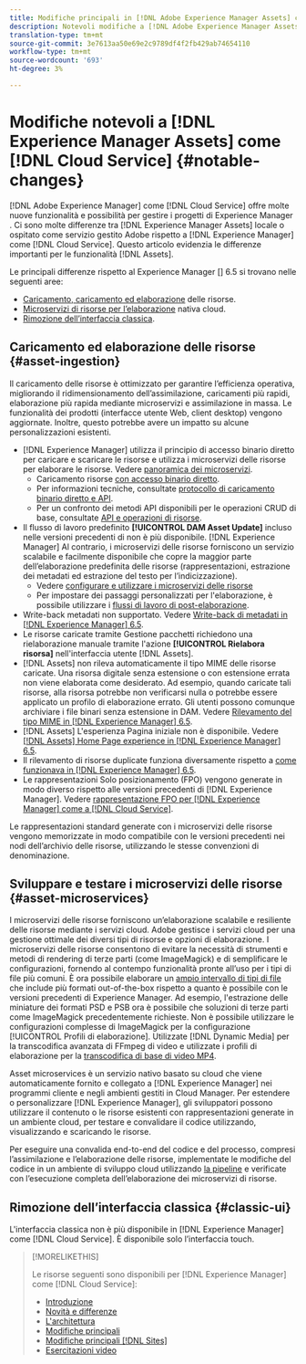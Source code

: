 ```yaml
---
title: Modifiche principali in [!DNL Adobe Experience Manager Assets] come a [!DNL Cloud Service]
description: Notevoli modifiche a [!DNL Adobe Experience Manager Assets] in [!DNL Experience Manager] as a [!DNL Cloud Service] rispetto a [!DNL Adobe Experience Manager 6.5.
translation-type: tm+mt
source-git-commit: 3e7613aa50e69e2c9789df4f2fb429ab74654110
workflow-type: tm+mt
source-wordcount: '693'
ht-degree: 3%

---
```



# Modifiche notevoli a [!DNL Experience Manager Assets] come [!DNL Cloud Service] {#notable-changes}

[!DNL Adobe Experience Manager] come  [!DNL Cloud Service] offre molte nuove funzionalità e possibilità per gestire i progetti di Experience Manager . Ci sono molte differenze tra [!DNL Experience Manager Assets] locale o ospitato come servizio gestito  Adobe rispetto a [!DNL Experience Manager] come [!DNL Cloud Service]. Questo articolo evidenzia le differenze importanti per le funzionalità [!DNL Assets].

Le principali differenze rispetto al Experience Manager [] 6.5 si trovano nelle seguenti aree:

* [Caricamento, caricamento ed elaborazione](#asset-ingestion) delle risorse.
* [Microservizi di risorse per l’elaborazione](#asset-microservices) nativa cloud.
* [Rimozione dell’interfaccia classica](#classic-ui).

## Caricamento ed elaborazione delle risorse {#asset-ingestion}

Il caricamento delle risorse è ottimizzato per garantire l’efficienza operativa, migliorando il ridimensionamento dell’assimilazione, caricamenti più rapidi, elaborazione più rapida mediante microservizi e assimilazione in massa. Le funzionalità dei prodotti (interfacce utente Web, client desktop) vengono aggiornate. Inoltre, questo potrebbe avere un impatto su alcune personalizzazioni esistenti.

* [!DNL Experience Manager] utilizza il principio di accesso binario diretto per caricare e scaricare le risorse e utilizza i microservizi delle risorse per elaborare le risorse. Vedere [panoramica dei microservizi](/help/assets/asset-microservices-overview.md).
   * Caricamento risorse [con accesso binario diretto](/help/assets/asset-microservices-overview.md#asset-upload-with-direct-binary-access).
   * Per informazioni tecniche, consultate [protocollo di caricamento binario diretto e API](/help/assets/developer-reference-material-apis.md#upload-binary).
   * Per un confronto dei metodi API disponibili per le operazioni CRUD di base, consultate [API e operazioni di risorse](/help/assets/developer-reference-material-apis.md#use-cases-and-apis).
* Il flusso di lavoro predefinito **[!UICONTROL DAM Asset Update]** incluso nelle versioni precedenti di non è più disponibile. [!DNL Experience Manager] Al contrario, i microservizi delle risorse forniscono un servizio scalabile e facilmente disponibile che copre la maggior parte dell’elaborazione predefinita delle risorse (rappresentazioni, estrazione dei metadati ed estrazione del testo per l’indicizzazione).
   * Vedere [configurare e utilizzare i microservizi delle risorse](/help/assets/asset-microservices-configure-and-use.md)
   * Per impostare dei passaggi personalizzati per l&#39;elaborazione, è possibile utilizzare i [flussi di lavoro di post-elaborazione](/help/assets/asset-microservices-configure-and-use.md#post-processing-workflows).
* Write-back metadati non supportato. Vedere [Write-back di metadati in [!DNL Experience Manager] 6.5](https://experienceleague.adobe.com/docs/experience-manager-65/assets/administer/xmp-writeback.html).
* Le risorse caricate tramite Gestione pacchetti richiedono una rielaborazione manuale tramite l&#39;azione **[!UICONTROL Rielabora risorsa]** nell&#39;interfaccia utente [!DNL Assets].
* [!DNL Assets] non rileva automaticamente il tipo MIME delle risorse caricate. Una risorsa digitale senza estensione o con estensione errata non viene elaborata come desiderato. Ad esempio, quando caricate tali risorse, alla risorsa potrebbe non verificarsi nulla o potrebbe essere applicato un profilo di elaborazione errato. Gli utenti possono comunque archiviare i file binari senza estensione in DAM. Vedere [Rilevamento del tipo MIME in [!DNL Experience Manager] 6.5](https://experienceleague.adobe.com/docs/experience-manager-65/assets/administer/detect-asset-mime-type-with-tika.html).
* [!DNL Assets] L&#39;esperienza Pagina iniziale non è disponibile. Vedere [[!DNL Assets] Home Page experience in [!DNL Experience Manager] 6.5](https://experienceleague.adobe.com/docs/experience-manager-65/assets/using/assets-home-page.html).
* Il rilevamento di risorse duplicate funziona diversamente rispetto a [come funzionava in [!DNL Experience Manager] 6.5](https://experienceleague.adobe.com/docs/experience-manager-65/assets/managing/duplicate-detection.html).
* Le rappresentazioni Solo posizionamento (FPO) vengono generate in modo diverso rispetto alle versioni precedenti di [!DNL Experience Manager]. Vedere [rappresentazione FPO per [!DNL Experience Manager] come a [!DNL Cloud Service]](https://helpx.adobe.com/enterprise/admin-guide.html/enterprise/using/configure-aem-assets-for-asset-link.ug.html).

Le rappresentazioni standard generate con i microservizi delle risorse vengono memorizzate in modo compatibile con le versioni precedenti nei nodi dell’archivio delle risorse, utilizzando le stesse convenzioni di denominazione.

## Sviluppare e testare i microservizi delle risorse {#asset-microservices}

I microservizi delle risorse forniscono un’elaborazione scalabile e resiliente delle risorse mediante i servizi cloud.  Adobe gestisce i servizi cloud per una gestione ottimale dei diversi tipi di risorse e opzioni di elaborazione. I microservizi delle risorse consentono di evitare la necessità di strumenti e metodi di rendering di terze parti (come ImageMagick) e di semplificare le configurazioni, fornendo al contempo funzionalità pronte all’uso per i tipi di file più comuni. È ora possibile elaborare un [ampio intervallo di tipi di file](/help/assets/file-format-support.md) che include più formati out-of-the-box rispetto a quanto è possibile con le versioni precedenti di  Experience Manager. Ad esempio, l&#39;estrazione delle miniature dei formati PSD e PSB ora è possibile che soluzioni di terze parti come ImageMagick precedentemente richieste. Non è possibile utilizzare le configurazioni complesse di ImageMagick per la configurazione [!UICONTROL Profili di elaborazione]. Utilizzate [!DNL Dynamic Media] per la transcodifica avanzata di FFmpeg di video e utilizzate i profili di elaborazione per la [transcodifica di base di video MP4](/help/assets/manage-video-assets.md#transcode-video).

Asset microservices è un servizio nativo basato su cloud che viene automaticamente fornito e collegato a [!DNL Experience Manager] nei programmi cliente e negli ambienti gestiti in Cloud Manager. Per estendere o personalizzare [!DNL Experience Manager], gli sviluppatori possono utilizzare il contenuto o le risorse esistenti con rappresentazioni generate in un ambiente cloud, per testare e convalidare il codice utilizzando, visualizzando e scaricando le risorse.

Per eseguire una convalida end-to-end del codice e del processo, compresi l’assimilazione e l’elaborazione delle risorse, implementate le modifiche del codice in un ambiente di sviluppo cloud utilizzando [la pipeline](/help/implementing/cloud-manager/configure-pipeline.md) e verificate con l’esecuzione completa dell’elaborazione dei microservizi di risorse.

## Rimozione dell’interfaccia classica {#classic-ui}

L&#39;interfaccia classica non è più disponibile in [!DNL Experience Manager] come [!DNL Cloud Service]. È disponibile solo l’interfaccia touch.

>[!MORELIKETHIS]
>
>Le risorse seguenti sono disponibili per [!DNL Experience Manager] come [!DNL Cloud Service]:
>
>* [Introduzione](/help/overview/introduction.md)
>* [Novità e differenze](/help/overview/what-is-new-and-different.md)
>* [L&#39;architettura](/help/core-concepts/architecture.md)
>* [Modifiche principali](/help/release-notes/aem-cloud-changes.md)
>* [Modifiche principali [!DNL Sites]](/help/sites-cloud/sites-cloud-changes.md)
>* [Esercitazioni video](https://experienceleague.adobe.com/docs/experience-manager-learn/cloud-service/overview.html)

